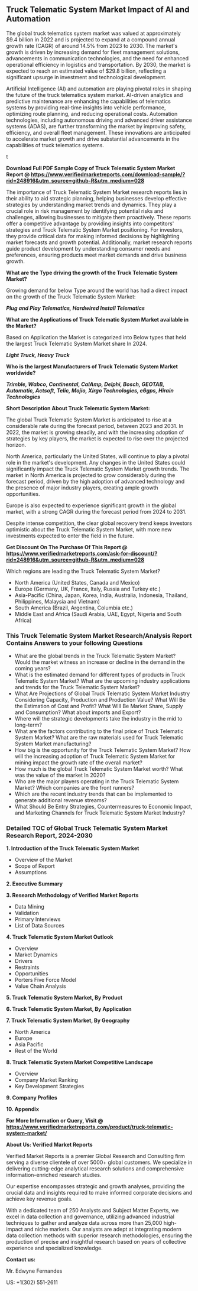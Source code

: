 <h2>Truck Telematic System Market Impact of AI and Automation</h2><p>The global truck telematics system market was valued at approximately $9.4 billion in 2022 and is projected to expand at a compound annual growth rate (CAGR) of around 14.5% from 2023 to 2030. The market's growth is driven by increasing demand for fleet management solutions, advancements in communication technologies, and the need for enhanced operational efficiency in logistics and transportation. By 2030, the market is expected to reach an estimated value of $29.8 billion, reflecting a significant upsurge in investment and technological development.</p><p>Artificial Intelligence (AI) and automation are playing pivotal roles in shaping the future of the truck telematics system market. AI-driven analytics and predictive maintenance are enhancing the capabilities of telematics systems by providing real-time insights into vehicle performance, optimizing route planning, and reducing operational costs. Automation technologies, including autonomous driving and advanced driver assistance systems (ADAS), are further transforming the market by improving safety, efficiency, and overall fleet management. These innovations are anticipated to accelerate market growth and drive substantial advancements in the capabilities of truck telematics systems.</p>t</p><p id="" class=""><strong>Download Full PDF Sample Copy of Truck Telematic System Market Report @ <a href="https://www.verifiedmarketreports.com/download-sample/?rid=248916&utm_source=github-R&utm_medium=028" target="_blank">https://www.verifiedmarketreports.com/download-sample/?rid=248916&utm_source=github-R&utm_medium=028</a></strong></p><p>The importance of&nbsp;Truck Telematic System Market research reports lies in their ability to aid strategic planning, helping businesses develop effective strategies by understanding market trends and dynamics. They play a crucial role in risk management by identifying potential risks and challenges, allowing businesses to mitigate them proactively. These reports offer a competitive advantage by providing insights into competitors' strategies and Truck Telematic System Market positioning. For investors, they provide critical data for making informed decisions by highlighting market forecasts and growth potential. Additionally, market research reports guide product development by understanding consumer needs and preferences, ensuring products meet market demands and drive business growth.</p><p><strong>What are the&nbsp;Type driving the growth of the Truck Telematic System Market?</strong></p><p id="" class="">Growing demand for below Type around the world has had a direct impact on the growth of the Truck Telematic System Market:</p><em><strong>Plug and Play Telematics, Hardwired Install Telematics</strong></em></p><strong>What are the&nbsp;Applications&nbsp;of Truck Telematic System Market available in the Market?</strong></p><p id="" class="">Based on Application the Market is categorized into Below types that held the largest Truck Telematic System Market share In 2024.</p><em><strong>Light Truck, Heavy Truck</strong></em></p><strong>Who is the largest Manufacturers of Truck Telematic System Market worldwide?</strong></p><p><em><strong>Trimble, Wabco, Continental, CalAmp, Delphi, Bosch, GEOTAB, Automatic, Actsoft, Telic, Mojio, Xirgo Technologies, e6gps, Hirain Technologies</strong></em></p><p id="" class=""><strong>Short Description About Truck Telematic System Market:</strong></p><p>The global Truck Telematic System Market is anticipated to rise at a considerable rate during the forecast period, between 2023 and 2031. In 2022, the market is growing steadily, and with the increasing adoption of strategies by key players, the market is expected to rise over the projected horizon.</p><p>North America, particularly the United States, will continue to play a pivotal role in the market's development. Any changes in the United States could significantly impact the Truck Telematic System Market growth trends. The market in North America is projected to grow considerably during the forecast period, driven by the high adoption of advanced technology and the presence of major industry players, creating ample growth opportunities.</p><p>Europe is also expected to experience significant growth in the global market, with a strong CAGR during the forecast period from 2024 to 2031.</p><p>Despite intense competition, the clear global recovery trend keeps investors optimistic about the Truck Telematic System Market, with more new investments expected to enter the field in the future.</p><p id="" class=""><strong>Get Discount On The Purchase Of This Report @ <a href="https://www.verifiedmarketreports.com/ask-for-discount/?rid=248916&utm_source=github-R&utm_medium=028" target="_blank">https://www.verifiedmarketreports.com/ask-for-discount/?rid=248916&utm_source=github-R&utm_medium=028</a></strong></p>Which regions are leading the Truck Telematic System Market?</p><ul><li>North America (United States, Canada and Mexico)</li><li>Europe (Germany, UK, France, Italy, Russia and Turkey etc.)</li><li>Asia-Pacific (China, Japan, Korea, India, Australia, Indonesia, Thailand, Philippines, Malaysia and Vietnam)</li><li>South America (Brazil, Argentina, Columbia etc.)</li><li>Middle East and Africa (Saudi Arabia, UAE, Egypt, Nigeria and South Africa)</li></ul><h3 id="" class="">This Truck Telematic System Market Research/Analysis Report Contains Answers to your following Questions</h3><ul><li>What are the global trends in the Truck Telematic System Market? Would the market witness an increase or decline in the demand in the coming years?</li><li>What is the estimated demand for different types of products in Truck Telematic System Market? What are the upcoming industry applications and trends for the Truck Telematic System Market?</li><li>What Are Projections of Global Truck Telematic System Market Industry Considering Capacity, Production and Production Value? What Will Be the Estimation of Cost and Profit? What Will Be Market Share, Supply and Consumption? What about imports and Export?</li><li>Where will the strategic developments take the industry in the mid to long-term?</li><li>What are the factors contributing to the final price of Truck Telematic System Market? What are the raw materials used for Truck Telematic System Market manufacturing?</li><li>How big is the opportunity for the Truck Telematic System Market? How will the increasing adoption of Truck Telematic System Market for mining impact the growth rate of the overall market?</li><li>How much is the global Truck Telematic System Market worth? What was the value of the market In 2020?</li><li>Who are the major players operating in the Truck Telematic System Market? Which companies are the front runners?</li><li>Which are the recent industry trends that can be implemented to generate additional revenue streams?</li><li>What Should Be Entry Strategies, Countermeasures to Economic Impact, and Marketing Channels for Truck Telematic System Market Industry?</li></ul><h3 id="" class="">Detailed TOC of Global Truck Telematic System Market Research Report, 2024-2030</h3><p id="" class=""><strong>1. Introduction of the Truck Telematic System Market</strong></p><ul><li>Overview of the Market</li><li>Scope of Report</li><li>Assumptions</li></ul><p id="" class=""><strong>2. Executive Summary</strong></p><p id="" class=""><strong>3. Research Methodology of Verified Market Reports</strong></p><ul><li>Data Mining</li><li>Validation</li><li>Primary Interviews</li><li>List of Data Sources</li></ul><p id="" class=""><strong>4. Truck Telematic System Market Outlook</strong></p><ul><li>Overview</li><li>Market Dynamics</li><li>Drivers</li><li>Restraints</li><li>Opportunities</li><li>Porters Five Force Model</li><li>Value Chain Analysis</li></ul><p id="" class=""><strong>5. Truck Telematic System Market, By Product</strong></p><p id="" class=""><strong>6. Truck Telematic System Market, By Application</strong></p><p id="" class=""><strong>7. Truck Telematic System Market, By Geography</strong></p><ul><li>North America</li><li>Europe</li><li>Asia Pacific</li><li>Rest of the World</li></ul><p id="" class=""><strong>8. Truck Telematic System Market Competitive Landscape</strong></p><ul><li>Overview</li><li>Company Market Ranking</li><li>Key Development Strategies</li></ul><p id="" class=""><strong>9. Company Profiles</strong></p><p id="" class=""><strong>10. Appendix</strong></p><p id="" class=""><strong>For More Information or Query, Visit @ <a href="https://www.verifiedmarketreports.com/product/truck-telematic-system-market/" target="_blank">https://www.verifiedmarketreports.com/product/truck-telematic-system-market/</a></strong></p><p id="" class=""><strong>About Us: Verified Market Reports</strong></p><p id="" class="">Verified Market Reports is a premier Global Research and Consulting firm serving a diverse clientele of over 5000+ global customers. We specialize in delivering cutting-edge analytical research solutions and comprehensive information-enriched research studies.</p><p id="" class="">Our expertise encompasses strategic and growth analyses, providing the crucial data and insights required to make informed corporate decisions and achieve key revenue goals.</p><p id="" class="">With a dedicated team of 250 Analysts and Subject Matter Experts, we excel in data collection and governance, utilizing advanced industrial techniques to gather and analyze data across more than 25,000 high-impact and niche markets. Our analysts are adept at integrating modern data collection methods with superior research methodologies, ensuring the production of precise and insightful research based on years of collective experience and specialized knowledge.</p><p id="" class=""><strong>Contact us:</strong></p><p id="" class="">Mr. Edwyne Fernandes</p><p id="" class="">US: +1(302) 551-2611</p>